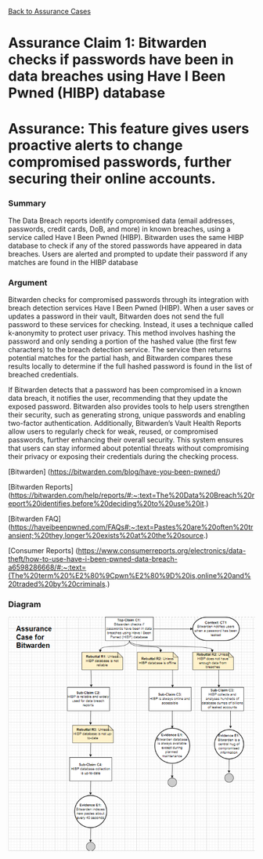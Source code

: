 [Back to Assurance Cases](https://github.com/PatrickBN/CYBR8420_Team5/blob/main/Assurance%20Cases.md)
# Assurance Claim 1: Bitwarden checks if passwords have been in data breaches using Have I Been Pwned (HIBP) database


# Assurance: This feature gives users proactive alerts to change compromised passwords, further securing their online accounts.

### Summary
The Data Breach reports identify compromised data (email addresses, passwords, credit cards, DoB, and more) in known breaches, using a service called Have I Been Pwned (HIBP). Bitwarden uses the same HIBP database to check if  any of the stored passwords have appeared in data breaches. Users are alerted and prompted to update their password if any matches are found in the HIBP database

### Argument
Bitwarden checks for compromised passwords through its integration with breach detection services Have I Been Pwned (HIBP). When a user saves or updates a password in their vault, Bitwarden does not send the full password to these services for checking. Instead, it uses a technique called k-anonymity to protect user privacy. This method involves hashing the password and only sending a portion of the hashed value (the first few characters) to the breach detection service. The service then returns potential matches for the partial hash, and Bitwarden compares these results locally to determine if the full hashed password is found in the list of breached credentials.

If Bitwarden detects that a password has been compromised in a known data breach, it notifies the user, recommending that they update the exposed password. Bitwarden also provides tools to help users strengthen their security, such as generating strong, unique passwords and enabling two-factor authentication. Additionally, Bitwarden’s Vault Health Reports allow users to regularly check for weak, reused, or compromised passwords, further enhancing their overall security. This system ensures that users can stay informed about potential threats without compromising their privacy or exposing their credentials during the checking process.

[Bitwarden] (https://bitwarden.com/blog/have-you-been-pwned/)

[Bitwarden Reports] (https://bitwarden.com/help/reports/#:~:text=The%20Data%20Breach%20report%20identifies,before%20deciding%20to%20use%20it.)

[Bitwarden FAQ] (https://haveibeenpwned.com/FAQs#:~:text=Pastes%20are%20often%20transient;%20they,longer%20exists%20at%20the%20source.)

[Consumer Reports] (https://www.consumerreports.org/electronics/data-theft/how-to-use-have-i-been-pwned-data-breach-a6598286668/#:~:text=(The%20term%20%E2%80%9Cpwn%E2%80%9D%20is,online%20and%20traded%20by%20criminals.)

### Diagram
![](https://github.com/PatrickBN/CYBR8420_Team5/blob/main/Assurance%20Cases/Bitwardern%20checks%20in%20a%20password%20is%20compromized/Bitwarden.png)
